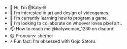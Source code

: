 - 👋 Hi, I’m @Katy-9
- 👀 I’m interested in art and design of videogames.
- 🌱 I’m currently learning how to program a game.
- 💞️ I’m looking to collaborate on whoever loves pixel art..
- 📫 How to reach me @katywoman_1230 on discord!
- 😄 Pronouns: she/her
- ⚡ Fun fact: I'm obsessed with Gojo Satoru.

<!---
Katy-9/Katy-9 is a ✨ special ✨ repository because its `README.md` (this file) appears on your GitHub profile.
You can click the Preview link to take a look at your changes.
--->
